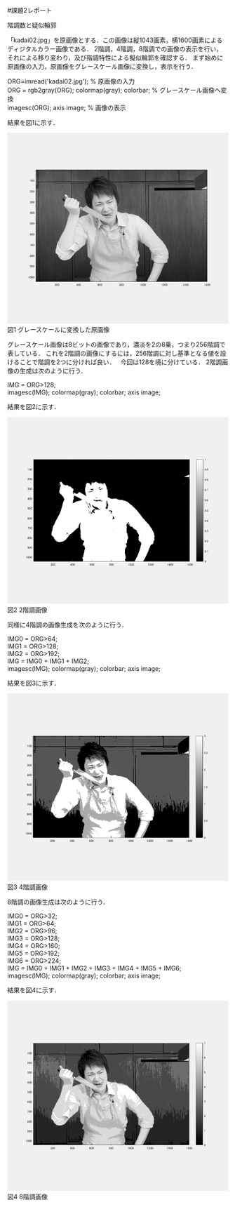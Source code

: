 #課題2レポート

階調数と疑似輪郭

「kadai02.jpg」を原画像とする．この画像は縦1043画素，横1600画素によるディジタルカラー画像である．
2階調，4階調，8階調での画像の表示を行い，それによる移り変わり，及び階調特性による擬似輪郭を確認する．
まず始めに原画像の入力，原画像をグレースケール画像に変換し，表示を行う．

ORG=imread('kadai02.jpg'); % 原画像の入力  
ORG = rgb2gray(ORG); colormap(gray); colorbar; % グレースケール画像へ変換  
imagesc(ORG); axis image; % 画像の表示

結果を図1に示す．

![原画像](https://github.com/ogata3/lecture_image_processing/blob/master/kadai02/kadai2_1.png?raw=true)  
図1 グレースケールに変換した原画像


グレースケール画像は8ビットの画像であり，濃淡を2の8乗，つまり256階調で表している．
これを2階調の画像にするには，256階調に対し基準となる値を設けることで階調を2つに分ければ良い．  
今回は128を境に分けている．
2階調画像の生成は次のように行う．

IMG = ORG>128;  
imagesc(IMG); colormap(gray); colorbar;  axis image;

結果を図2に示す．

![原画像](https://github.com/ogata3/lecture_image_processing/blob/master/kadai02/kadai2_2.png?raw=true)  
図2 2階調画像

同様に4階調の画像生成を次のように行う．

IMG0 = ORG>64;  
IMG1 = ORG>128;  
IMG2 = ORG>192;  
IMG = IMG0 + IMG1 + IMG2;  
imagesc(IMG); colormap(gray); colorbar;  axis image;

結果を図3に示す．

![原画像](https://github.com/ogata3/lecture_image_processing/blob/master/kadai02/kadai2_3.png?raw=true)  
図3 4階調画像

8階調の画像生成は次のように行う．

IMG0 = ORG>32;  
IMG1 = ORG>64;  
IMG2 = ORG>96;  
IMG3 = ORG>128;  
IMG4 = ORG>160;  
IMG5 = ORG>192;  
IMG6 = ORG>224;  
IMG = IMG0 + IMG1 + IMG2 + IMG3 + IMG4 + IMG5 + IMG6;  
imagesc(IMG); colormap(gray); colorbar;  axis image;

結果を図4に示す．

![原画像](https://github.com/ogata3/lecture_image_processing/blob/master/kadai02/kadai2_4.png?raw=true)  
図4 8階調画像

